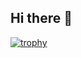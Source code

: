 ## Hi there 👋
[![trophy](https://github-profile-trophy.vercel.app/?username=BrigitteMesrine
)](https://github.com/BrigitteMesrine/github-profile-trophy)

<!--
**BrigitteMesrine/BrigitteMesrine** is a ✨ _special_ ✨ repository because its `README.md` (this file) appears on your GitHub profile.

Here are some ideas to get you started:

- 🔭 I’m currently working on ...
- 🌱 I’m currently learning ...
- 👯 I’m looking to collaborate on ...
- 🤔 I’m looking for help with ...
- 💬 Ask me about ...
- 📫 How to reach me: ...
- 😄 Pronouns: ...
- ⚡ Fun fact: ...
-->
